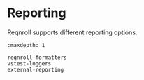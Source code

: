 # Reporting

Reqnroll supports different reporting options. 

```{toctree}
:maxdepth: 1

reqnroll-formatters
vstest-loggers
external-reporting
```
